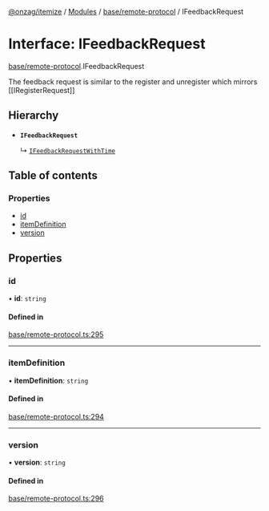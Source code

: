 [@onzag/itemize](../README.md) / [Modules](../modules.md) / [base/remote-protocol](../modules/base_remote_protocol.md) / IFeedbackRequest

# Interface: IFeedbackRequest

[base/remote-protocol](../modules/base_remote_protocol.md).IFeedbackRequest

The feedback request is similar to the register and unregister
which mirrors [[IRegisterRequest]]

## Hierarchy

- **`IFeedbackRequest`**

  ↳ [`IFeedbackRequestWithTime`](client_internal_testing.IFeedbackRequestWithTime.md)

## Table of contents

### Properties

- [id](base_remote_protocol.IFeedbackRequest.md#id)
- [itemDefinition](base_remote_protocol.IFeedbackRequest.md#itemdefinition)
- [version](base_remote_protocol.IFeedbackRequest.md#version)

## Properties

### id

• **id**: `string`

#### Defined in

[base/remote-protocol.ts:295](https://github.com/onzag/itemize/blob/73e0c39e/base/remote-protocol.ts#L295)

___

### itemDefinition

• **itemDefinition**: `string`

#### Defined in

[base/remote-protocol.ts:294](https://github.com/onzag/itemize/blob/73e0c39e/base/remote-protocol.ts#L294)

___

### version

• **version**: `string`

#### Defined in

[base/remote-protocol.ts:296](https://github.com/onzag/itemize/blob/73e0c39e/base/remote-protocol.ts#L296)
